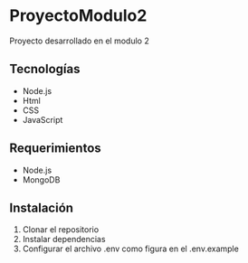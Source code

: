 # ProyectoModulo2
Proyecto desarrollado en el modulo 2

## Tecnologías
- Node.js
- Html
- CSS
- JavaScript

## Requerimientos
- Node.js
- MongoDB

## Instalación
1. Clonar el repositorio
2. Instalar dependencias
3. Configurar el archivo .env como figura en el .env.example


